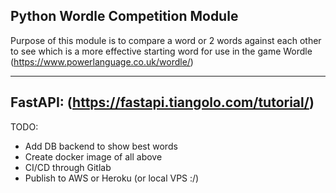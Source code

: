 Python Wordle Competition Module
---

Purpose of this module is to compare a word or 2 words against each other to see which is a more effective starting word for use in the game Wordle (https://www.powerlanguage.co.uk/wordle/)

---
FastAPI: (https://fastapi.tiangolo.com/tutorial/)
---
TODO:
* Add DB backend to show best words
* Create docker image of all above
* CI/CD through Gitlab
* Publish to AWS or Heroku (or local VPS :/)